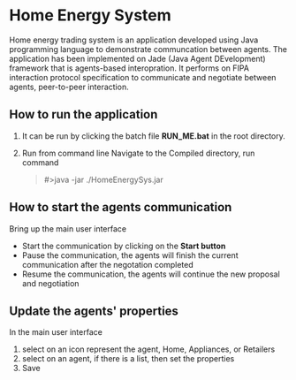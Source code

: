 # Home Energy System
Home energy trading system is an application developed using Java programming language to demonstrate communcation between agents.
The application has been implemented on Jade (Java Agent DEvelopment) framework that is agents-based interopration.
It performs on FIPA interaction protocol specification to communicate and negotiate between agents, peer-to-peer interaction.


## How to run the application
1. It can be run by clicking the batch file **RUN_ME.bat** in the root directory.
    
2. Run from command line
Navigate to the Compiled directory, run command 
	> #>java -jar ./HomeEnergySys.jar
	
    
## How to start the agents communication
Bring up the main user interface
* Start the communication by clicking on the **Start button**
* Pause the communication, the agents will finish the current communication after the negotation completed
* Resume the communication, the agents will continue the new proposal and negotiation


## Update the agents' properties
In the main user interface
1. select on an icon represent the agent, Home, Appliances, or Retailers
2. select on an agent, if there is a list, then set the properties
3. Save

